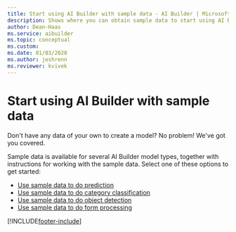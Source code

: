 ```yaml
---
title: Start using AI Builder with sample data - AI Builder | Microsoft Docs
description: Shows where you can obtain sample data to start using AI Builder.
author: Dean-Haas
ms.service: aibuilder
ms.topic: conceptual
ms.custom: 
ms.date: 01/03/2020
ms.author: joshrenn
ms.reviewer: kvivek
---
```


# Start using AI Builder with sample data

Don't have any data of your own to create a model? No problem! We've got you covered.

Sample data is available for several AI Builder model types, together with instructions for working with the sample data. Select one of these options to get started:

- [Use sample data to do prediction](prediction-sample-data.md)
- [Use sample data to do category classification](text-classification-sample-data.md)
- [Use sample data to do object detection](object-detection-sample-data.md)
- [Use sample data to do form processing](form-processing-sample-data.md)


[!INCLUDE[footer-include](includes/footer-banner.md)]